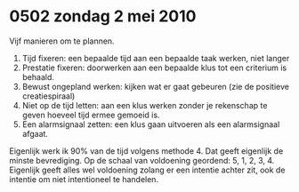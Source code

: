 # 0502 zondag 2 mei 2010
Vijf manieren om te plannen.

1. Tijd fixeren: een bepaalde tijd aan een bepaalde taak werken, niet langer
2. Prestatie fixeren: doorwerken aan een bepaalde klus tot een criterium is behaald.
3. Bewust ongepland werken: kijken wat er gaat gebeuren (zie de positieve creatiespiraal)
4. Niet op de tijd letten: aan een klus werken zonder je rekenschap te geven hoeveel tijd ermee gemoeid is.
5. Een alarmsignaal zetten: een klus gaan uitvoeren als een alarmsignaal afgaat.
    
Eigenlijk werk ik 90% van de tijd volgens methode 4. Dat geeft eigenlijk de minste bevrediging. Op de schaal van voldoening geordend: 5, 1, 2, 3, 4. Eigenlijk geeft alles wel voldoening zolang er een intentie achter zit, ook de intentie om niet intentioneel te handelen.